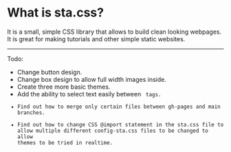 # What is sta.css?
It is a small, simple CSS library that allows to build clean looking webpages. It is great for making tutorials and other simple static websites.

---

Todo:  
- Change button design.  
- Change box design to allow full width images inside.  
- Create three more basic themes.  
- Add the ability to select text easily between <code> tags.  
- Find out how to merge only certain files between gh-pages and main branches.  
- Find out how to change CSS @import statement in the sta.css file to allow multiple different config-sta.css files to be changed to allow themes to be tried in realtime.  

